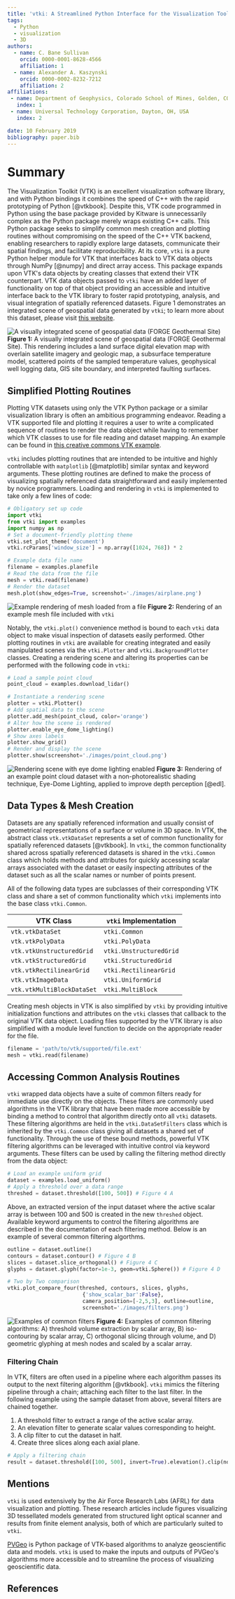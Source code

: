 ```yaml
---
title: 'vtki: A Streamlined Python Interface for the Visualization Toolkit'
tags:
  - Python
  - visualization
  - 3D
authors:
  - name: C. Bane Sullivan
    orcid: 0000-0001-8628-4566
    affiliation: 1
  - name: Alexander A. Kaszynski
    orcid: 0000-0002-8232-7212
    affiliation: 2
affiliations:
 - name: Department of Geophysics, Colorado School of Mines, Golden, CO, USA
   index: 1
 - name: Universal Technology Corporation, Dayton, OH, USA
   index: 2

date: 10 February 2019
bibliography: paper.bib
---
```


# Summary

The Visualization Toolkit (VTK) is an excellent visualization software
library, and with Python bindings it combines the speed of C++ with
the rapid prototyping of Python [@vtkbook].  Despite this, VTK code
programmed in Python using the base package provided by Kitware is
unnecessarily complex as the Python package merely wraps existing C++
calls. This Python package seeks to simplify common mesh creation and
plotting routines without compromising on the speed of the C++ VTK
backend, enabling researchers to rapidly explore large datasets,
communicate their spatial findings, and facilitate reproducibility.
At its core, `vtki` is a pure Python helper module for VTK
that interfaces back to VTK data objects through NumPy [@numpy]
and direct array access.  This package expands upon VTK's data objects
by creating classes that extend their VTK counterpart. VTK data
objects passed to `vtki` have an added layer of functionality on top
of that object providing an accessible and intuitive interface back to
the VTK library to foster rapid prototyping, analysis, and visual
integration of spatially referenced datasets.
Figure 1 demonstrates an integrated scene of geospatial data generated
by `vtki`; to learn more about this dataset, please visit
[this website](http://forge.pvgeo.org).


![A visually integrated scene of geospatial data (FORGE Geothermal Site)](./images/forge-iso.png)
**Figure 1:** A visually integrated scene of geospatial data
(FORGE Geothermal Site). This rendering includes a land surface digital
elevation map with overlain satellite imagery and geologic map, a subsurface
temperature model, scattered points of the sampled temperature values,
geophysical well logging data, GIS site boundary, and interpreted faulting
surfaces.




## Simplified Plotting Routines

Plotting VTK datasets using only the VTK Python package or a similar
visualization library is often an ambitious programming endeavor.
Reading a VTK supported file and plotting it requires a user to write a
complicated sequence of routines to render the data object while
having to remember which VTK classes to use for file reading and dataset mapping.
An example can be found in [this creative commons VTK example](https://vtk.org/Wiki/VTK/Examples/Python/STLReader).

`vtki` includes plotting routines that are intended to be intuitive and
highly controllable with `matplotlib` [@matplotlib] similar syntax and keyword
arguments. These plotting routines are defined to make the process of
visualizing spatially referenced data straightforward and easily implemented
by novice programmers. Loading and rendering in `vtki` is implemented to take
only a few lines of code:

```python
# Obligatory set up code
import vtki
from vtki import examples
import numpy as np
# Set a document-friendly plotting theme
vtki.set_plot_theme('document')
vtki.rcParams['window_size'] = np.array([1024, 768]) * 2
```

```python
# Example data file name
filename = examples.planefile
# Read the data from the file
mesh = vtki.read(filename)
# Render the dataset
mesh.plot(show_edges=True, screenshot='./images/airplane.png')
```

![Example rendering of mesh loaded from a file](./images/airplane.png)
**Figure 2:** Rendering of an example mesh file included with `vtki`


Notably, the `vtki.plot()` convenience method is bound to each `vtki`
data object to make visual inspection of datasets easily performed. Other
plotting routines in `vtki` are available for creating integrated and
easily manipulated scenes via the `vtki.Plotter` and `vtki.BackgroundPlotter`
classes. Creating a rendering scene and altering its properties can be performed
with the following code in `vtki`:

```python
# Load a sample point cloud
point_cloud = examples.download_lidar()

# Instantiate a rendering scene
plotter = vtki.Plotter()
# Add spatial data to the scene
plotter.add_mesh(point_cloud, color='orange')
# Alter how the scene is rendered
plotter.enable_eye_dome_lighting()
# Show axes labels
plotter.show_grid()
# Render and display the scene
plotter.show(screenshot='./images/point_cloud.png')
```

![Rendering scene with eye dome lighting enabled](./images/point_cloud.png)
**Figure 3:** Rendering of an example point cloud dataset with a
non-photorealistic shading technique, Eye-Dome Lighting, applied to improve
depth perception [@edl].


## Data Types & Mesh Creation

Datasets are any spatially referenced information and usually consist of
geometrical representations of a surface or volume in 3D space.
In VTK, the abstract class `vtk.vtkDataSet` represents a set of common
functionality for spatially referenced datasets [@vtkbook].
In `vtki`, the common functionality shared across spatially referenced datasets
is shared in the `vtki.Common` class which holds methods and attributes for
quickly accessing scalar arrays associated with the dataset or easily inspecting
attributes of the dataset such as all the scalar names or number of points
present.

All of the following data types are subclasses of their corresponding VTK class
and share a set of common functionality which `vtki` implements into the base
class  `vtki.Common`.

| VTK Class                  | `vtki` Implementation   |
|----------------------------|-------------------------|
| `vtk.vtkDataSet`           | `vtki.Common`           |
| `vtk.vtkPolyData`          | `vtki.PolyData`         |
| `vtk.vtkUnstructuredGrid`  | `vtki.UnstructuredGrid` |
| `vtk.vtkStructuredGrid`    | `vtki.StructuredGrid`   |
| `vtk.vtkRectilinearGrid`   | `vtki.RectilinearGrid`  |
| `vtk.vtkImageData`         | `vtki.UniformGrid`      |
| `vtk.vtkMultiBlockDataSet` | `vtki.MultiBlock`       |


Creating mesh objects in VTK is also simplified by `vtki` by providing intuitive
initialization functions and attributes on the `vtki` classes that callback to
the original VTK data object. Loading files supported by the VTK library is also
simplified with a module level function to decide on the appropriate reader for
the file.

```python
filename = 'path/to/vtk/supported/file.ext'
mesh = vtki.read(filename)
```


## Accessing Common Analysis Routines

`vtki` wrapped data objects have a suite of common filters ready for immediate
use directly on the objects. These filters are commonly used algorithms in the
VTK library that have been made more accessible by binding a method to control
that algorithm directly onto all `vtki` datasets. These filtering algorithms are
held in the `vtki.DataSetFilters` class which is inherited by the `vtki.Common`
class giving all datasets a shared set of functionality.
Through the use of these bound methods, powerful VTK filtering algorithms can
be leveraged with intuitive control via keyword arguments.
These filters can be used by calling the filtering method directly from the
data object:

```python
# Load an example uniform grid
dataset = examples.load_uniform()
# Apply a threshold over a data range
threshed = dataset.threshold([100, 500]) # Figure 4 A
```

Above, an extracted version of the input dataset where the active scalar array
is between 100 and 500 is created in the new `threshed` object.
Available keyword arguments to control the filtering algorithms are described
in the documentation of each filtering method. Below is an example of several
common filtering algorthms.


```python
outline = dataset.outline()
contours = dataset.contour() # Figure 4 B
slices = dataset.slice_orthogonal() # Figure 4 C
glyphs = dataset.glyph(factor=1e-3, geom=vtki.Sphere()) # Figure 4 D

# Two by Two comparison
vtki.plot_compare_four(threshed, contours, slices, glyphs,
                        {'show_scalar_bar':False},
                        camera_position=[-2,5,3], outline=outline,
                        screenshot='./images/filters.png')
```

![Examples of common filters](./images/filters.png)
**Figure 4:** Examples of common filtering algorithms: A) threshold volume
extraction by scalar array, B) iso-contouring by scalar array, C) orthogonal
slicing through volume, and D) geometric glyphing at mesh nodes and scaled by
a scalar array.


### Filtering Chain

In VTK, filters are often used in a pipeline where each algorithm passes its
output to the next filtering algorithm [@vtkbook].
`vtki` mimics the filtering pipeline through a chain; attaching each filter to
the last filter. In the following example using the sample dataset from above,
several filters are chained together.

1. A threshold filter to extract a range of the active scalar array.
2. An elevation filter to generate scalar values corresponding to height.
3. A clip filter to cut the dataset in half.
4. Create three slices along each axial plane.

```python
# Apply a filtering chain
result = dataset.threshold([100, 500], invert=True).elevation().clip(normal='z').slice_orthogonal()
```


## Mentions

`vtki` is used extensively by the Air Force Research Labs (AFRL) for
data visualization and plotting.  These research articles include
figures visualizing 3D tessellated models generated from structured
light optical scanner and results from finite element analysis, both
of which are particularly suited to `vtki`.

[PVGeo](http://pvgeo.org) is Python package of VTK-based algorithms to analyze
geoscientific data and models. ``vtki`` is used to make the inputs and outputs
of PVGeo's algorithms more accessible and to streamline the process of
visualizing geoscientific data.


## References
